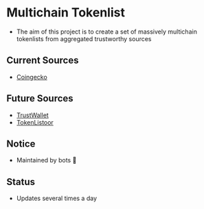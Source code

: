 # Multichain Tokenlist

- The aim of this project is to create a set of massively multichain tokenlists from aggregated trustworthy sources

## Current Sources

- [Coingecko](https://www.coingecko.com/en/api/documentation)

## Future Sources

- [TrustWallet](https://github.com/trustwallet/assets)
- [TokenListoor](https://github.com/SmolDapp/tokenLists)

## Notice

- Maintained by bots 🤖

## Status

- Updates several times a day
